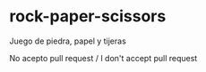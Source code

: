 # rock-paper-scissors
Juego de piedra, papel y tijeras

No acepto pull request / I don't accept pull request

